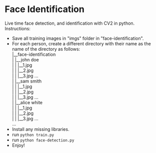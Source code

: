 # Face Identification
Live time face detection, and identification with CV2 in python.<br/>
Instructions:
- Save all training images in "imgs" folder in "face-identification".
- For each person, create a different directory with their name as the name of the directory as follows:<br/>
|__face-identification<br/>
|  |__john doe<br/>
|  |  |__1.jpg<br/>
|  |  |__2.jpg<br/>
|  |  |__3.jpg ...<br/>
|  |__sam smith<br/>
|  |  |__1.jpg<br/>
|  |  |__2.jpg<br/>
|  |  |__3.jpg ...<br/>
|  |__alice white<br/>
|  |  |__1.jpg<br/>
|  |  |__2.jpg<br/>
|  |  |__3.jpg ...<br/>
...<br/>
- Install any missing libraries.
- run `python train.py`
- run `python face-detection.py`
- Enjoy!
